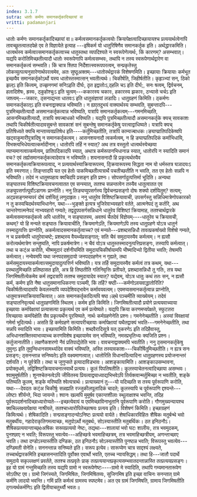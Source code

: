 ```yaml
---
index: 3.1.7
sutra: धातोः कर्मणः समानकर्तृकादिच्छायां वा
vritti: padamanjari
---
```


 धातोः कर्मणः समानकर्तृकादिच्छायां वा॥ कर्मत्वसमानकर्तृकत्वयोः क्रियापेक्षत्वादिच्छायायश्च प्रत्ययार्थत्वेनापि तावच्छुतत्वातदपेक्षे एव ते विज्ञायेते इत्याह ---इषिकर्म यो धातुरिषिणैव समानकर्तृक इति। अर्थद्धारकमिति। धात्वर्थस्य कर्मत्वात्समानकर्तृकत्वाच्च धातुस्तथा व्यपदिश्यते न स्वरूपेणेत्यर्थः, किं कारणम्? असम्भवात्। यद्यपि करोतिमिच्छतीत्यादौ धातोः स्वरूपेणापि कर्मत्वसम्भवः, तथापि न तस्य स्वरूपेणार्थद्वारेण वा समानकर्तृकत्वं सम्भवति। किं चात्र श्तिपा निर्देशात्स्वरूपपरत्वम्, सन्प्रकृतेस्तु लोकव्युत्पत्यनुसारेणार्थपरत्वमेव, अतः सुष्ठूअक्तम्---धातोरर्थद्वारकं विशेषणमिति। इच्छायाः क्रियायाः कर्मभूत इच्छयैव समानकर्तृकोऽर्थो यस्य धातोस्तस्मात्सन् भवतीत्यर्थः। चिकीर्षति, जिहीर्षतीति। कृहृञ्भ्यां सन्, ठिको झल्ऽ इति कित्वम्, ठज्झनगमां सनिऽइति दीर्घः, ठृत इद्वातोःऽ,ठ्हलि चऽ इति दीर्घ;, सनः षत्वम्, द्विर्वचनम्, हलादिशेषः, ह्रस्वः, ठ्कुहोश्चुःऽ इति चुत्वम्---ककारस्य चकारः, हकारस्य झकारः, ठभ्यासे चर्चऽ इति जश्त्वम्---जकारः, ठ्सनाद्यन्ता धातवःऽ इति धातुसंज्ञायां लडादिः।  धातुग्रहणं किमिति। ठ्कर्मणः समानकर्तृकात्ऽ इति वचनाद्वाक्यान्न भविष्यति। न ह्यएतदुभयं वाक्यार्थस्य सम्भवति, सुबन्तादपि---पुत्रमिच्छतीत्यादौ असमानकर्तृकत्वान्न भविष्यति, यत्रापि समानकर्तृकत्वम्---गमनमिच्छति, आसनमिच्छतीत्यादौ, तत्रापि क्यज्बाधको भविष्यति। यद्यपि पुत्रमिच्छतीत्यादौ असमानकर्तृके क्यच् सावकाशः तथापि चिकीर्षतीत्यादावसुबन्ते सावकाशं सनं सुबन्तेषु समानकर्तृकेषु परत्वाद्वाधिष्यते। यत्रापि क्यच् प्रतिषिध्यते क्यचि मान्ताव्ययप्रतिषेध इति----कर्तुमिच्छतीति, तत्रापि काम्यज्बाधकः।ङ्याप्प्रातिपदिकेष्वपि खट्वाकुमारीपुत्रादिषु न समानकर्तृकत्वम्। आसनशयनादौ त्वकर्मत्वम्, न हि ङ्याप्प्रतिपदिकं कर्माभिधायि, विभक्त्यभिधेयत्वात्कर्मादीनाम्। धातोरपि तर्हि न स्यात्? अथ तत्र वस्तुतो धात्वर्थस्येच्छया व्याप्यमानत्वात्कर्मत्वम्, प्रातिपदिकादपि स्यात्, अथात्र कर्मरूपानभिधानान्न स्यात्, धातोरपि न स्यादिति समानं वचः? एवं तर्ह्यसमानकर्तृकत्वादेवात्र न भविष्यति। शयनासनादौ हि प्रकृत्यर्थस्यैव समानकर्तृकत्वक्रियारूपत्वाद्, न प्रत्ययार्थस्याक्रियारूपस्य, ठ्क्रियारूपस्य सिद्धता नाम यो धर्मस्तत्र घञादयःऽ इति स्मरणात्। तिङ्न्तादपि यत एव हेतोः पाकमिच्छतीत्यत्रार्थे पचतीच्छतीति न भवति, तत एव हेतोः सन्नपि न भविष्यति। तदेवं न धातुमपहाय क्वचिदपि प्रसङ्ग इति प्रश्नः। सोपसर्गादुत्पत्तिर्मा भूदिति। अन्यथा सङ्घातस्य विशिष्टक्रियावचनत्वातत एव सन्स्यात्, ततश्च सन्नन्तत्वेन तस्यैव धातुत्वातत एव लङ्युपसर्गात्पूर्वोऽडागमः प्राप्नोति। ननु लिङ्यप्युपसर्गस्य द्विर्वचनप्रसङ्गो दोषः शक्यो दर्शयितुम्? सत्यम्; अट्प्रसङ्गमप्यपरं दोषं दर्शयितुं लणुदाहृतः। ननु धातुरेव विशिष्टक्रियावाची, उपसर्गस्तु सन्निधिमात्रेणोपकारको न तु कस्यचिदर्थस्याभिधानेन, यथा---भुङ्क्ते इत्यत्र भुजिरेवाभ्यवहारे वर्तते, आत्मनेपदं तु कर्तरि, अथ चान्तरेणात्मनेपदं नाभ्यवहारो गम्यते; तद्वदुपपसर्गसन्निधाने धातुरेव विशिष्टां क्रियामाह, ततश्चार्थद्वारके कर्मत्वसमानकर्तृकत्वे अपि धातोरेव, न सङ्घातस्य, अवश्यं चैतदेवं विज्ञेयम्----धातुरेव च क्रियावची, कथम्? यो हि मन्यते सङ्घातः क्रियावाचीति, क्रियमाणेऽति, क्रियमाणेऽपि तस्य धातुग्रहणे योऽत्र धातुर्न तस्मादुत्पत्तिः प्राप्नोति, अकर्मत्वादसमानकर्तृत्वाच्च? एवं मन्यते---प्रशब्दसन्निधौ तावत्प्रकर्षाख्यो विशेषो गम्यते, न च प्रकर्षमपि धातुरेवाचष्टे; प्रशब्दस्य वैयर्थ्यप्रसङ्गात्; सति चैवं समुदायस्यैव कर्मत्वम्। न ह्यसौ करोत्यर्थमात्रेण सन्तुष्यति, नापि प्रकर्षमात्रेण। न चैवं योऽत्र धातुस्तस्मादनुत्पत्तिप्रसङ्गः, तस्यापि कर्मत्वात्। तथा च कट्ंअ करोति, भीष्ममुदारं दर्शनीयमिति समुदायचिकीर्षायामपि भीष्मादिभ्यो द्वितीया भवति; तेषामपि कर्मत्वात्। नन्वेवमपि यथा जनपदसमुदायो जनपदग्रहणेन न गृह्यते, तथा कर्मसमुदायस्याकर्मत्वात्समुदायादुत्पत्तिर्न भविष्यति। यत्र तर्हि समुदायस्यैव कर्मत्वं तत्र कथम्, यथा---प्रस्थातुमिच्छति प्रतिष्ठासत इति, अत्र हि तिष्ठतीति गतिनिवृत्तिः प्रतीयते, प्रशब्दासन्निधौ तु गतिः, तत्र यथा जिगमिषतीत्येकमेव कर्म तद्वदत्रापि ततश्च समुदायादेव स्यात्? यद्येवम्, योऽत्र धातुः कथं ततः सन्, न ह्यसौ कर्म, कर्मण इति नैषा धातुसमानाधिकरणा पञ्चमी, किं तर्हि? षष्ठी---कर्मणोऽवयवाद्धातोरिति? चिकीर्षतीत्यादावपि केवलस्यापि व्यपदेशिवद्भावेन कर्मावयवत्वम्। एवमप्यसमानकर्तृत्वान्न प्राप्नोति, धातुमात्रस्याक्रियावाचित्वात्। अतः समानकर्तृकादित्यपि षष्ठ।ल्र्थे पञ्चमीति व्याख्येयम्। तदेवं सङ्घातनिवृत्यर्थ धातुग्रहणमिति स्थितम्। कर्मम इति किमिति। जिगमिषतीत्यादौ प्रयोगे प्रत्ययवाच्याया इच्छायाः कर्मापेक्षायां प्रत्यासत्या प्रकृत्यर्थ एव कर्म प्रत्येष्यते। यद्यपि क्रिया करणमप्यपेक्षते, स्फुटतरा त्विच्छायाः कर्मापेक्षेति सैव प्रकृत्यर्थेन पूरयिष्यते, नार्थः कर्मग्रहणेनेति प्रश्नः। गमनेनेच्छतीति। अस्यां विवक्षायां गमेर्मा भूदित्यर्थः। असति हि कर्मग्रहणे सत्यापरीच्छायाः कर्मापेक्षायां यथैतद्वाक्यं भवति---गमनेनेच्छतीति, तथा सन्नपि स्यादिति भावः। इच्छायामिति किमिति। शब्दवैरादिसूत्रे यत् ठ्करणेऽ इति तदिहैवास्तु, अभिधानशक्तिस्वाभाव्याच्च करणविशेष इच्छायामेव सन् भविष्यति, नमस्प्रभृतिभ्यः क्यजिति प्रश्नः। कर्तुजानातीति। लक्षणैकशरणो नैवं प्रतिपाद्येतेति भावः। वावचनाद्वाक्यमपि भवतीति। ननु ठ्समानकर्तृकेषु तुमुन्ऽ इति तुमुन्विधानसामर्थ्यादेव वाक्यं भविष्यति, अस्ति तस्यावकाशः---चिकीर्षितुमिच्छतीति। न ह्यत्र सनः प्रसङ्गः; ठ्सनन्तान्न सनिष्यतेऽ इति वक्ष्यमाणत्वात्। धातोरिति विधानादित्यादिना धातुग्रहणस्य प्रयोजनान्तरं दर्शयति। न पूर्वत्रेति। तथा च जुगुप्सते इत्यादाविडभावः। आशङ्कायामिति। आशङ्काउसम्भावना, प्रयोक्तृधर्मः, तद्विशिष्टक्रियावचनात्स्वार्थे प्रत्ययः। कूलं पिपतिषतीति। कूलस्याचेतनत्वादिच्छाया असम्भवः। श्वामुमूर्षतीति। शुनश्चेतनत्वेऽपि जीवितस्य प्रियत्वाद्व्याध्याद्यभिभवेऽपि तिर्यक्त्वान्मर्तुमिच्छा न भवतीति, शङ्के पतिष्यति कूलम्, शङ्के मरिष्यति श्वेत्यत्रार्थः। प्रत्याख्यानं तु---यो यदिच्छति स तस्य पूर्वरूपाणि करोति, यथा---देवदतः कट्ंअ चिकीर्षुः सन्नह्यति रज्जुकीलपूलादिकं चादते; कूलस्यापि च पूर्वरूपाणि द्दश्यन्ते---लोष्टाः शीर्यन्ते, भिदा जायन्ते। श्वानः खल्वपि मुमूर्षव एकान्तशीलाः स्थूलाक्षाश्च भवन्ति, तदिह पूर्वरूपदर्शनादिच्छाध्यारोप्यते---इच्छत्येवायं य एवमिच्छाविनाभूतानि पूर्वरूपाणि करोति। गौणमुख्यन्यायश्च क्वचिल्लक्ष्यापेक्षया नाश्रीयते, ततश्चाध्यारोपितेच्छाश्रयः प्रत्यय इति।  विशेषणं किमिति। इच्छाग्रहणं किमित्यर्थः। शेषिकादिति। सन्प्रसङ्गादन्योऽनिष्टः प्रत्ययो वार्यते। शेषाधिकारविहितः शैषिकः मतुर्बन्थे भवो मतुबर्थीयः, गहादेराकृतिगमत्वाच्छः, मतुपोऽर्थो मतुबर्थः, सोऽस्यास्तीति मतुबर्थिकः। ठत इनिठनौऽ। शैषिकप्रत्ययान्ताच्छ्èअषिकः सरूपप्रत्ययो नेष्टः, तद्यथा---शालायां भवो घटः शालीयः, तत्र भवमुदकम्, पुनश्छाए न भवति; विरूपस्तु भवत्येव---अहिच्छत्रे भवमाहिच्छत्रम्, तत्र भवमाहिच्छत्रीयम्, अणन्ताच्छाए भवति। तथा दण्डोऽस्यास्तीति दण्डिकः, ठत इनिठनौऽ सोऽस्यास्तीति पुनष्ठन्न भवति; विरूपस्तु भवत्येव---दण्डिमती सेनेति। सननन्तान्न सनिष्यते इति। सरूप इत्येव। सारूप्येण चात्र साद्दश्यं लक्ष्यते, तच्चार्थद्वारकमिति इच्छासनन्तादिति पूर्वोक्त एवार्थो भवति, एतच्च न्यायसिद्धम्। तथा हि---जातौ पदार्थे समुदाये सकृल्लक्षणं प्रवर्तते, ततश्च तत्प्रवृतेः प्राक् तत्प्रत्ययान्तप्रकृत्यसम्भवातदन्तान्नास्ति तत्प्रत्ययप्रसङ्गः। इह यो ग्रामं गन्तुमिच्छति तस्य यद्यपि ग्रामो न स्वरूपेणेष्टः----ग्रामो मे स्यादिति, तथापि गम्यमानतारूपेण सोऽपीष्ट एव। ग्रामो जिगंस्यते, जिगमिषितः, जिगमिषितव्यः, सुजिगमिष इति इच्छा वाचिनः सनन्तात् ग्रामे कर्मणि लादयो भवन्ति। गमिं प्रति कर्मत्वं ग्रामस्य स्पष्टमेव। अत एव ग्रामं जिगमिषति, ग्रामाय जिगमिषतीति ठ्गत्यर्थकर्मणिऽ इति द्वितीयाचतुर्थ्यौ भवतः॥
